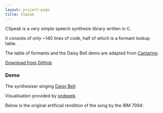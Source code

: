 ```yaml
---
layout: project-page
title: CSpeak
---
```


CSpeak is a very simple speech synthesis library written in C.

It consists of only ~140 lines of code, half of which is a formant lookup table.

The table of formants and the Daisy Bell demo are adapted from [Cantarino][4].

[Download from GitHub][1]

### Demo

The synthesiser singing [Daisy Bell][3]:

<div class="centred"><object type="application/x-shockwave-flash" style="width:425px; height:344px;" data="http://www.youtube.com/v/6nqzVnYm_SU">
<param name="movie" value="http://www.youtube.com/v/6nqzVnYm_SU" />
</object></div>

Visualisation provided by [sndpeek][2].

Below is the original artificial rendition of the song by the IBM 7094:

<div class="centred"><object type="application/x-shockwave-flash" style="width:425px; height:344px;" data="http://www.youtube.com/v/41U78QP8nBk">
<param name="movie" value="http://www.youtube.com/v/41U78QP8nBk" />
</object></div>

 [1]: http://github.com/davidar/cspeak
 [2]: http://soundlab.cs.princeton.edu/software/sndpeek/
 [3]: http://en.wikipedia.org/wiki/Daisy_Bell
 [4]: http://code.google.com/p/tinkerit/wiki/Cantarino
